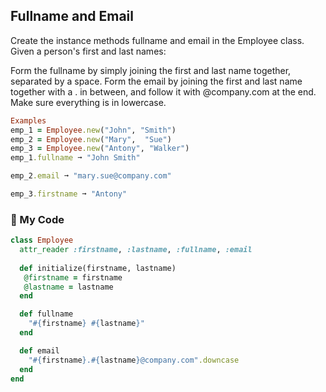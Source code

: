## Fullname and Email

Create the instance methods fullname and email in the Employee class. Given a person's first and last names:

Form the fullname by simply joining the first and last name together, separated by a space.
Form the email by joining the first and last name together with a . in between, and follow it with @company.com at the end. Make sure everything is in lowercase.
```ruby
Examples
emp_1 = Employee.new("John", "Smith")
emp_2 = Employee.new("Mary",  "Sue")
emp_3 = Employee.new("Antony", "Walker")
emp_1.fullname ➞ "John Smith"

emp_2.email ➞ "mary.sue@company.com"

emp_3.firstname ➞ "Antony"
```
### :gem: My Code
```ruby
class Employee
  attr_reader :firstname, :lastname, :fullname, :email
	
  def initialize(firstname, lastname)
   @firstname = firstname
   @lastname = lastname
  end

  def fullname
    "#{firstname} #{lastname}"
  end

  def email
    "#{firstname}.#{lastname}@company.com".downcase
  end
end
```
